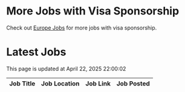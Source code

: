 # More Jobs with Visa Sponsorship

Check out [Europe Jobs](https://github.com/sureshparimi/europejobs#latest-jobs) for more jobs with visa sponsorship.

# Latest Jobs

This page is updated at April 22, 2025 22:00:02

| Job Title | Job Location | Job Link | Job Posted |
| --- | --- | --- | --- |
